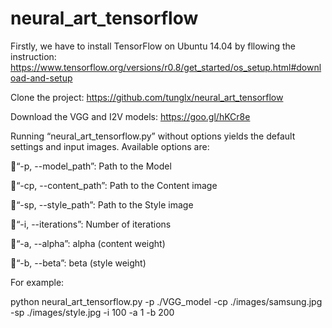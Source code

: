 # neural_art_tensorflow
Firstly, we have to install TensorFlow on Ubuntu 14.04 by fllowing the instruction: https://www.tensorflow.org/versions/r0.8/get_started/os_setup.html#download-and-setup

Clone the project: https://github.com/tunglx/neural_art_tensorflow 

Download the VGG and I2V models: https://goo.gl/hKCr8e 

Running “neural_art_tensorflow.py” without options yields the default settings and input images. Available options are:

“-p, --model_path”: Path to the Model

“-cp, --content_path”: Path to the Content image

“-sp, --style_path”: Path to the Style image

“-i, --iterations”: Number of iterations

“-a, --alpha”: alpha (content weight) 

“-b, --beta”: beta (style weight)

For example:

python neural_art_tensorflow.py -p ./VGG_model -cp ./images/samsung.jpg -sp ./images/style.jpg -i 100 -a 1 -b 200
